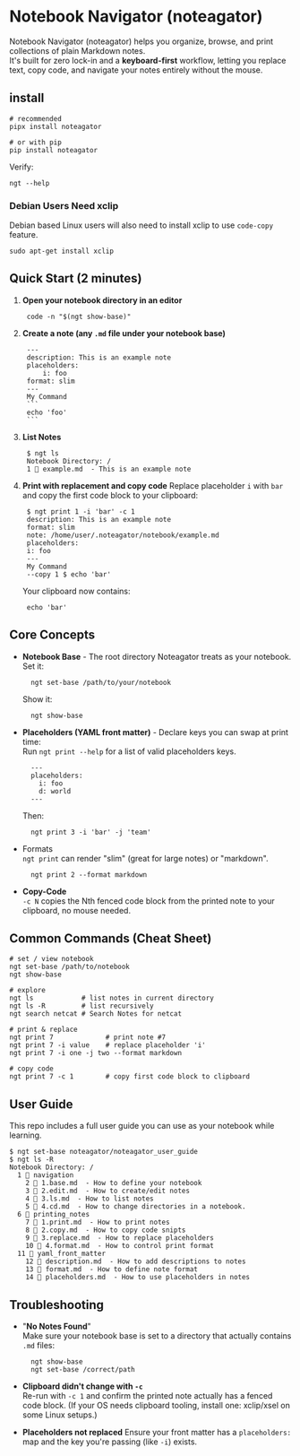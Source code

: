 # Notebook Navigator (noteagator)

Notebook Navigator (noteagator) helps you organize, browse, and print collections of plain Markdown notes.  
It's built for zero lock-in and a **keyboard-first** workflow, letting you replace text, copy code, and navigate your notes entirely without the mouse.  

## install

```
# recommended
pipx install noteagator

# or with pip
pip install noteagator

```
Verify:
```
ngt --help
```
### Debian Users Need xclip
Debian based Linux users will also need to install xclip to use `code-copy` feature.  
```
sudo apt-get install xclip
```
## Quick Start (2 minutes)
1) **Open your notebook directory in an editor**  

        code -n "$(ngt show-base)"
  
2) **Create a note (any `.md` file under your notebook base)**  

        ---
        description: This is an example note
        placeholders:
            i: foo
        format: slim
        ---
        My Command
        ```
        echo 'foo'
        ```
3) **List Notes**  

        $ ngt ls
        Notebook Directory: /
        1 📄 example.md  - This is an example note
4) **Print with replacement and copy code**
Replace placeholder `i` with `bar` and copy the first code block to your clipboard: 

        $ ngt print 1 -i 'bar' -c 1
        description: This is an example note
        format: slim
        note: /home/user/.noteagator/notebook/example.md
        placeholders:
        i: foo
        ---
        My Command
        --copy 1 $ echo 'bar'
    Your clipboard now contains:

        echo 'bar'

## Core Concepts
* **Notebook Base** - The root directory Noteagator treats as your notebook.  
Set it:

        ngt set-base /path/to/your/notebook
    Show it:

        ngt show-base
* **Placeholders (YAML front matter)** - Declare keys you can swap at print time:  
Run `ngt print --help` for a list of valid placeholders keys.  

        ---
        placeholders:
          i: foo
          d: world
        ---
    Then:  

        ngt print 3 -i 'bar' -j 'team'
* Formats  
`ngt print` can render "slim" (great for large notes) or "markdown".  

        ngt print 2 --format markdown
* **Copy-Code**  
`-c N` copies the Nth fenced code block from the printed note to your clipboard, no mouse needed.  

## Common Commands (Cheat Sheet)
```
# set / view notebook
ngt set-base /path/to/notebook
ngt show-base

# explore
ngt ls            # list notes in current directory
ngt ls -R         # list recursively
ngt search netcat # Search Notes for netcat

# print & replace
ngt print 7             # print note #7
ngt print 7 -i value    # replace placeholder 'i'
ngt print 7 -i one -j two --format markdown

# copy code
ngt print 7 -c 1        # copy first code block to clipboard

```
## User Guide
This repo includes a full user guide you can use as your notebook while learning.  
```
$ ngt set-base noteagator/noteagator_user_guide 
$ ngt ls -R                                    
Notebook Directory: /
  1 📁 navigation
    2 📄 1.base.md  - How to define your notebook
    3 📄 2.edit.md  - How to create/edit notes
    4 📄 3.ls.md  - How to list notes
    5 📄 4.cd.md  - How to change directories in a notebook.
  6 📁 printing_notes
    7 📄 1.print.md  - How to print notes
    8 📄 2.copy.md  - How to copy code snipts
    9 📄 3.replace.md  - How to replace placeholders
    10 📄 4.format.md  - How to control print format
  11 📁 yaml_front_matter
    12 📄 description.md  - How to add descriptions to notes
    13 📄 format.md  - How to define note format
    14 📄 placeholders.md  - How to use placeholders in notes
```

## Troubleshooting
* "**No Notes Found**"  
Make sure your notebook base is set to a directory that actually contains `.md` files:  

        ngt show-base
        ngt set-base /correct/path
* **Clipboard didn't change with `-c`**  
Re-run with `-c 1` and confirm the printed note actually has a fenced code block.
(If your OS needs clipboard tooling, install one: xclip/xsel on some Linux setups.)
* **Placeholders not replaced**
Ensure your front matter has a `placeholders:` map and the key you're passing (like `-i`) exists.  

